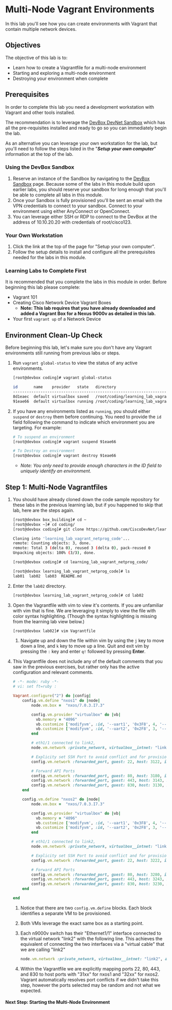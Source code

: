 # Multi-Node Vagrant Environments

In this lab you'll see how you can create environments with Vagrant that contain multiple network devices.

## Objectives

The objective of this lab is to:

* Learn how to create a Vagrantfile for a multi-node environment
* Starting and exploring a multi-node environment
* Destroying your environment when complete

## Prerequisites

In order to complete this lab you need a development workstation with Vagrant and other tools installed.

The recommendation is to leverage the [DevBox DevNet Sandbox](https://devnetsandbox.cisco.com/RM/Diagram/Index/f1a51f3b-3377-444d-97f0-5ad300d976be?diagramType=Topology) which has all the pre-requisites installed and ready to go so you can immediately begin the lab.

As an alternative you can leverage your own workstation for the lab, but you'll need to follow the steps listed in the "***Setup your own computer***" information at the top of the lab.

### Using the DevBox Sandbox

1. Reserve an instance of the Sandbox by navigating to the [DevBox Sandbox](https://devnetsandbox.cisco.com/RM/Diagram/Index/f1a51f3b-3377-444d-97f0-5ad300d976be?diagramType=Topology) page. Because some of the labs in this module build upon earlier labs, you should reserve your sandbox for long enough that you'll be able to complete all labs in this module.
1. Once your Sandbox is fully provisioned you'll be sent an email with the VPN credentials to connect to your sandbox. Connect to your environment using either AnyConnect or OpenConnect.
1. You can leverage either SSH or RDP to connect to the DevBox at the address of 10.10.20.20 with credentials of root/cisco123.

### Your Own Workstation

1. Click the link at the top of the page for "Setup your own computer".
1. Follow the setup details to install and configure all the prerequisites needed for the labs in this module.

### Learning Labs to Complete First

It is recommended that you complete the labs in this module in order. Before beginning this lab please complete:

* Vagrant 101
* Creating Cisco Network Device Vagrant Boxes
  * **Note: This lab requires that you have already downloaded and added a Vagrant Box for a Nexus 9000v as detailed in this lab.**  
* Your first `vagrant up` of a Network Device

## Environment Clean-Up Check

Before beginning this lab, let's make sure you don't have any Vagrant environments still running from previous labs or steps.

1. Run `vagrant global-status` to view the status of any active environments.

    ```bash
    [root@devbox coding]# vagrant global-status

    id       name    provider   state   directory
    ---------------------------------------------------------------------------
    8d1eaec  default virtualbox saved   /root/coding/learning_lab_vagrant_netprog_code/lab01
    91eae66  default virtualbox running /root/coding/learning_lab_vagrant_netprog_code/lab02
    ```

1. If you have any environments listed as `running`, you should either `suspend` or `destroy` them before continuing. You need to provide the `id` field following the command to indicate which environment you are targeting. For example:

    ```bash
    # To suspend an environment
    [root@devbox coding]# vagrant suspend 91eae66

    # To Destroy an environment
    [root@devbox coding]# vagrant destroy 91eae66
    ```

    * *Note: You only need to provide enough characters in the ID field to uniquely identify an environment.*

## Step 1: Multi-Node Vagrantfiles

1. You should have already cloned down the code sample repository for these labs in the previous learning lab, but if you happened to skip that lab, here are the steps again.

    ```bash
    [root@devbox box_building]# cd ~
    [root@devbox ~]# cd coding/
    [root@devbox coding]# git clone https://github.com/CiscoDevNet/learning_lab_vagrant_netprog_code

    Cloning into 'learning_lab_vagrant_netprog_code'...
    remote: Counting objects: 3, done.
    remote: Total 3 (delta 0), reused 3 (delta 0), pack-reused 0
    Unpacking objects: 100% (3/3), done.

    [root@devbox coding]# cd learning_lab_vagrant_netprog_code/

    [root@devbox learning_lab_vagrant_netprog_code]# ls
    lab01  lab02  lab03  README.md
    ```

1. Enter the `lab02` directory.

    ```bash
    [root@devbox learning_lab_vagrant_netprog_code]# cd lab02
    ```

1. Open the Vagrantfile with vim to view it's contents. If you are unfamiliar with vim that is fine. We are leveraging it simply to view the file with color syntax highlighting. (Though the syntax highlighting is missing from the learning lab view below.)

    ```bash
    [root@devbox lab02]# vim Vagrantfile
    ```

    1. Navigate up and down the file within vim by using the `j` key to move down a line, and `k` key to move up a line. Quit and exit vim by pressing the `:` key and enter `q!` followed by pressing **Enter**.

1. This Vagrantfile does not include any of the default comments that you saw in the previous exercises, but rather only has the active configuration and relevant comments.

    ```ruby
    # -*- mode: ruby -*-
    # vi: set ft=ruby :

    Vagrant.configure("2") do |config|
        config.vm.define "nxos1" do |node|
            node.vm.box =  "nxos/7.0.3.I7.3"

            config.vm.provider "virtualbox" do |vb|
              vb.memory = "4096"
              vb.customize ['modifyvm', :id, '--uart1', '0x3F8', 4, '--uartmode1', 'disconnected']
              vb.customize ['modifyvm', :id, '--uart2', '0x2F8', 3, '--uartmode2', 'disconnected']
            end

            # eth1/1 connected to link2,
            node.vm.network :private_network, virtualbox__intnet: "link2", auto_config: false

            # Explicity set SSH Port to avoid conflict and for provisioning
            config.vm.network :forwarded_port, guest: 22, host: 3122, id: 'ssh', auto_correct: true

            # Forward API Ports
            config.vm.network :forwarded_port, guest: 80, host: 3180, id: 'http', auto_correct: true
            config.vm.network :forwarded_port, guest: 443, host: 3143, id: 'https', auto_correct: true
            config.vm.network :forwarded_port, guest: 830, host: 3130, id: 'netconf', auto_correct: true
        end

        config.vm.define "nxos2" do |node|
            node.vm.box =  "nxos/7.0.3.I7.3"

            config.vm.provider "virtualbox" do |vb|
              vb.memory = "4096"
              vb.customize ['modifyvm', :id, '--uart1', '0x3F8', 4, '--uartmode1', 'disconnected']
              vb.customize ['modifyvm', :id, '--uart2', '0x2F8', 3, '--uartmode2', 'disconnected']
            end

            # eth1/1 connected to link2,
            node.vm.network :private_network, virtualbox__intnet: "link2", auto_config: false

            # Explicity set SSH Port to avoid conflict and for provisioning
            config.vm.network :forwarded_port, guest: 22, host: 3222, id: 'ssh', auto_correct: true

            # Forward API Ports
            config.vm.network :forwarded_port, guest: 80, host: 3280, id: 'http', auto_correct: true
            config.vm.network :forwarded_port, guest: 443, host: 3243, id: 'https', auto_correct: true
            config.vm.network :forwarded_port, guest: 830, host: 3230, id: 'netconf', auto_correct: true
        end

    end
    ```

    1. Notice that there are two `config.vm.define` blocks. Each block identifies a separate VM to be provisioned.
    2. Both VMs leverage the exact same box as a starting point.
    3. Each n9000v switch has their "Ethernet1/1" interface connected to the virtual network "link2" with the following line. This achieves the equivalent of connecting the two interfaces via a "virtual cable" that we are calling "link2"

        ```ruby
        node.vm.network :private_network, virtualbox__intnet: "link2", auto_config: false
        ```    

    4. Within the Vagrantfile we are explicitly mapping ports 22, 80, 443, and 830 to host ports with "31xx" for nxos1 and "32xx" for nxos2. Vagrant automatically resolves port conflicts if we didn't take this step, however the ports selected may be random and not what we expected.

#### Next Step: Starting the Multi-Node Environment
